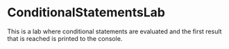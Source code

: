 # ConditionalStatementsLab
This is a lab where conditional statements are evaluated and the first result that is reached is printed to the console.
